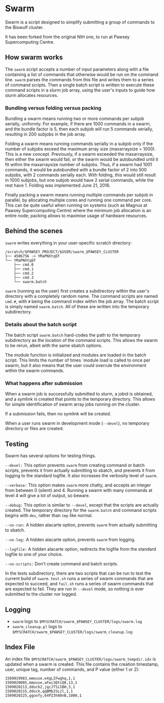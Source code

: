 # Swarm

Swarm is a script designed to simplify submitting a group of commands to the Biowulf cluster. 

It has been forked from the original NIH one, to run at Pawsey Supercomputing Centre.


## How swarm works

The `swarm` script accepts a number of input parameters along with a file containing a list of commands that otherwise would be run on the command line.  `swarm` parses the commands from this file and writes them to a series of command scripts.  Then a single batch script is written to execute these command scripts in a slurm job array, using the user's inputs to guide how slurm allocates resources.


### Bundling versus folding versus packing

Bundling a swarm means running two or more commands per subjob serially, uniformly.  For example, if there are 1000 commands in a swarm, and the bundle factor is 5, then each subjob will run 5 commands serially, resulting in 200 subjobs in the job array.

Folding a swarm means running commands serially in a subjob only if the number of subjobs exceed the maximum array size (maxarraysize = 1000).  This is a new concept.  Previously, if a swarm exceeded the maxarraysize, then either the swarm would fail, or the swarm would be autobundled until it fit within the maxarraysize number of subjobs.  Thus, if a swarm had 1001 commands, it would be autobundled with a bundle factor of 2 into 500 subjobs, with 2 commands serially each.  With folding, this would still result in 1000 subjobs, but one subjob would have 2 serial commands, while the rest have 1. Folding was implemented June 21, 2016.

Finally packing a swarm means running multiple commands per subjob in parallel, by allocating multiple cores and running one command per core. This can be quite useful when running on systems (such as Magnus at Pawsey Supercomputing Centre) where the minimum job allocation is an entire node; packing allows to maximise usage of hardware resources.


## Behind the scenes

`swarm` writes everything in your user-specific scratch directory:

```
/scratch/$PAWSEY_PROJECT/$USER/swarm_$PAWSEY_CLUSTER
├── 4506756 -> YMaPNXtqEF
└── YMaPNXtqEF
    ├── cmd.0
    ├── cmd.1
    ├── cmd.2
    ├── cmd.3
    └── swarm.batch
```

`swarm` (running as the user) first creates a subdirectory within the user's directory with a completely random name.  The command scripts are named `cmd.#`, with `#` being the command index within the job array.  The batch script is simply named `swarm.batch`.  All of these are written into the temporary subdirectory.


### Details about the batch script

The batch script `swarm.batch` hard-codes the path to the temporary subdirectory as the location of the command scripts.  This allows the swarm to be rerun, albeit with the same sbatch options.

The module function is initialized and modules are loaded in the batch script.  This limits the number of times `module load is called to once per swarm, but it also means that the user could overrule the environment within the swarm commands.


### What happens after submission

When a swarm job is successfully submitted to slurm, a jobid is obtained, and a symlink is created that points to the temporary directory.  This allows for simple identification of swarm array jobs running on the cluster.

If a submission fails, then no symlink will be created.

When a user runs swarm in development mode (`--devel`), no temporary directory or files are created. 


## Testing

Swarm has several options for testing things.

`--devel:` This option prevents `swarm` from creating command or batch scripts, prevents it from actually submitting to sbatch, and prevents it from logging to the standard logfile.  It also increases the verbosity level of `swarm`.

`--verbose:` This option makes `swarm` more chatty, and accepts an integer from between 0 (silent) and 4.  Running a swarm with many commands at level 4 will give a lot of output, so beware.

`--debug:` This option is similar to `--devel`, except that the scripts are actually created.  The temporary directory for the `swarm.batch` and command scripts begins with `dev`, rather than `tmp` like normal.

`--no-run:` A hidden alacarte option, prevents `swarm` from actually submitting to sbatch.

`--no-log:` A hidden alacarte option, prevents `swarm` from logging.

`--logfile:` A hidden alacarte option, redirects the logfile from the standard logfile to one of your choice.

`--no-scripts:` Don't create command and batch scripts.

In the tests subdirectory, there are two scripts that can be run to test the current build of `swarm`.  `test.sh` runs a series of swarm commands that are expected to succeed, and `fail.sh` runs a series of swarm commands that are expected to fail.  They are run in `--devel` mode, so nothing is ever submitted to the cluster nor logged.


## Logging

* `swarm` logs to `$MYSCRATCH/swarm_$PAWSEY_CLUSTER/logs/swarm.log`
* `swarm_cleanup.pl` logs to `$MYSCRATCH/swarm_$PAWSEY_CLUSTER/logs/swarm_cleanup.log`


## Index File

An index file `$MYSCRATCH/swarm_$PAWSEY_CLUSTER/logs/swarm_tempdir.idx` is updated when a swarm is created.  This file contains the creation timestamp, user, unique tag, number of commands, and P value (either 1 or 2):

```
1509019983,mmouse,e4gLIFwqhq,1,1
1509020005,mmouse,aFwi3QYiQ0,13,1
1509020213,dduck2,jqcJTSiIBH,3,1
1509020215,dduck,qqBMb2SLzl,1,1
1509020225,ggoofy,64PZ3h80nB,1000,1
```
